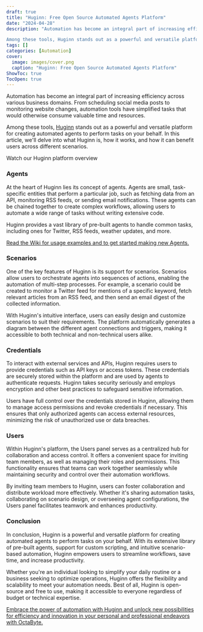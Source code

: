 ```yaml
---
draft: true
title: "Huginn: Free Open Source Automated Agents Platform"
date: "2024-04-28"
description: "Automation has become an integral part of increasing efficiency across various business domains. From scheduling social media posts to monitoring website changes, automation tools have simplified tasks that would otherwise consume valuable time and resources.

Among these tools, Huginn stands out as a powerful and versatile platform for creating automated"
tags: []
categories: [Automation]
cover:
  image: images/cover.png
  caption: "Huginn: Free Open Source Automated Agents Platform"
ShowToc: true
TocOpen: true
---
```



Automation has become an integral part of increasing efficiency across various business domains. From scheduling social media posts to monitoring website changes, automation tools have simplified tasks that would otherwise consume valuable time and resources. 

Among these tools, [Huginn](https://octabyte.io/open-source/huginn?ref=blog.octabyte.io) stands out as a powerful and versatile platform for creating automated agents to perform tasks on your behalf. In this article, we'll delve into what Huginn is, how it works, and how it can benefit users across different scenarios.



Watch our Huginn platform overview



### **Agents**

At the heart of Huginn lies its concept of agents. Agents are small, task\-specific entities that perform a particular job, such as fetching data from an API, monitoring RSS feeds, or sending email notifications. These agents can be chained together to create complex workflows, allowing users to automate a wide range of tasks without writing extensive code.

Huginn provides a vast library of pre\-built agents to handle common tasks, including ones for Twitter, RSS feeds, weather updates, and more. 

[Read the Wiki for usage examples and to get started making new Agents.](https://github.com/huginn/huginn/wiki?ref=blog.octabyte.io)

### **Scenarios**

One of the key features of Huginn is its support for scenarios. Scenarios allow users to orchestrate agents into sequences of actions, enabling the automation of multi\-step processes. For example, a scenario could be created to monitor a Twitter feed for mentions of a specific keyword, fetch relevant articles from an RSS feed, and then send an email digest of the collected information.

With Huginn's intuitive interface, users can easily design and customize scenarios to suit their requirements. The platform automatically generates a diagram between the different agent connections and triggers, making it accessible to both technical and non\-technical users alike.

### **Credentials**

To interact with external services and APIs, Huginn requires users to provide credentials such as API keys or access tokens. These credentials are securely stored within the platform and are used by agents to authenticate requests. Huginn takes security seriously and employs encryption and other best practices to safeguard sensitive information.

Users have full control over the credentials stored in Huginn, allowing them to manage access permissions and revoke credentials if necessary. This ensures that only authorized agents can access external resources, minimizing the risk of unauthorized use or data breaches.

### **Users**

Within Huginn's platform, the Users panel serves as a centralized hub for collaboration and access control. It offers a convenient space for inviting team members, as well as managing their roles and permissions. This functionality ensures that teams can work together seamlessly while maintaining security and control over their automation workflows.

By inviting team members to Huginn, users can foster collaboration and distribute workload more effectively. Whether it's sharing automation tasks, collaborating on scenario design, or overseeing agent configurations, the Users panel facilitates teamwork and enhances productivity.

### **Conclusion**

In conclusion, Huginn is a powerful and versatile platform for creating automated agents to perform tasks on your behalf. With its extensive library of pre\-built agents, support for custom scripting, and intuitive scenario\-based automation, Huginn empowers users to streamline workflows, save time, and increase productivity.

Whether you're an individual looking to simplify your daily routine or a business seeking to optimize operations, Huginn offers the flexibility and scalability to meet your automation needs. Best of all, Huginn is open\-source and free to use, making it accessible to everyone regardless of budget or technical expertise.

[Embrace the power of automation with Huginn and unlock new possibilities for efficiency and innovation in your personal and professional endeavors with OctaByte.](https://octabyte.io/open-source/huginn?ref=blog.octabyte.io)



